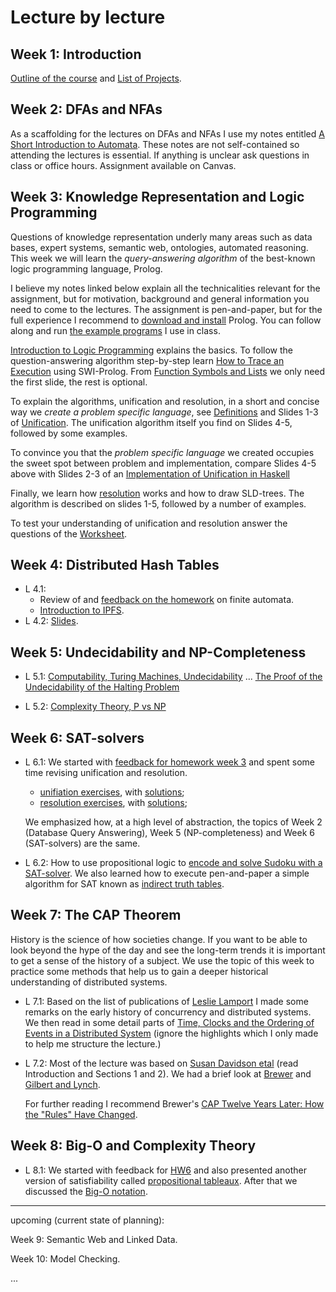 # Lecture by lecture

## Week 1: Introduction 

[Outline of the course](https://hackmd.io/@alexhkurz/BkmoBQUui) and [List of Projects](https://hackmd.io/@alexhkurz/B1BVO6Bjj).

## Week 2: DFAs and NFAs 

As a scaffolding for the lectures on DFAs and NFAs I use my notes entitled [A Short Introduction to Automata](https://hackmd.io/@alexhkurz/HylLKujCP). These notes are not self-contained so attending the lectures is essential. If anything is unclear ask questions in class or office hours. Assignment available on Canvas.

## Week 3: Knowledge Representation and Logic Programming

Questions of knowledge representation underly many areas such as data bases, expert systems, semantic web, ontologies, automated reasoning. This week we will learn the *query-answering algorithm* of the best-known logic programming language, Prolog.

I believe my notes linked below explain all the technicalities relevant for the assignment, but for motivation, background and general information you need to come to the lectures. The assignment is pen-and-paper, but for the full experience I recommend to [download and install](https://www.swi-prolog.org/download/stable) Prolog. You can follow along and run [the example programs](resources/Logic/logic-programming/src) I use in class. 

[Introduction to Logic Programming](resources/Logic/logic-programming/slides/LP1-introduction-to-logic-programming.pdf) explains the basics. To follow the question-answering algorithm step-by-step learn [How to Trace an Execution](resources/Logic/logic-programming/trace.pdf) using SWI-Prolog. From [Function Symbols and Lists](resources/Logic/logic-programming/slides/LP2-function-symbols-and-lists.pdf) we only need the first slide, the rest is optional.

To explain the algorithms, unification and resolution, in a short and concise way we *create a problem specific language*,  see [Definitions](resources/Logic/logic-programming/slides/LP3-definitions.pdf) and Slides 1-3  of [Unification](resources/Logic/logic-programming/slides/LP4-unification.pdf). The unification algorithm itself you find on Slides 4-5, followed by some examples.

To convince you that the *problem specific language* we created occupies the sweet spot between problem and implementation, compare Slides 4-5 above with Slides 2-3 of an [Implementation of Unification in Haskell](resources/Logic/logic-programming/slides/LP4b-unification.pdf)

Finally, we learn how [resolution](resources/Logic/logic-programming/slides/LP5-resolution.pdf) works and how to draw SLD-trees. The algorithm is described on slides 1-5, followed by a number of examples.
    
To test your understanding of unification and resolution answer the questions of the [Worksheet](resources/Logic/logic-programming/worksheet.pdf).

## Week 4: Distributed Hash Tables

- L 4.1:
    - Review of and [feedback on the homework](feedback-for-homework.md) on finite automata.
    - [Introduction to IPFS](https://hackmd.io/@alexhkurz/rJMmmc-0o).
- L 4.2: [Slides](https://hackmd.io/@alexhkurz/S1pML4xCs#). 

## Week 5: Undecidability and NP-Completeness  

- L 5.1: [Computability, Turing Machines, Undecidability](https://hackmd.io/@alexhkurz/SyD42sbRs) ... [The Proof of the Undecidability of the Halting Problem](resources/Automata/Halting%20Problem.pdf)

- L 5.2: [Complexity Theory, P vs NP](https://hackmd.io/@alexhkurz/Hk0O2lPCj)

## Week 6: SAT-solvers

- L 6.1: We started with [feedback for homework week 3](feedback-for-homework.md) and spent some time revising unification and resolution. 

  - [unifiation exercises](resources/Logic/logic-programming/unification-exercises.pdf), with [solutions](resources/Logic/logic-programming/unification-solutions.pdf);  
  - [resolution exercises](resources/Logic/logic-programming/resolution-exercises.pdf), with [solutions](resources/Logic/logic-programming/resolution-solutions.pdf); 

  We emphasized how, at a high level of abstraction, the topics of Week 2 (Database Query Answering), Week 5 (NP-completeness) and Week 6 (SAT-solvers) are the same.

- L 6.2: How to use propositional logic to [encode and solve Sudoku with a SAT-solver](https://users.aalto.fi/~tjunttil/2020-DP-AUT/notes-sat/solving.html). We also learned how to execute pen-and-paper a simple algorithm for SAT known as [indirect truth tables](https://hackmd.io/@alexhkurz/ByaOUajy2).

## Week 7: The CAP Theorem 

History is the science of how societies change. If you want to be able to look beyond the hype of the day and see the long-term trends it is important to get a sense of the history of a subject. We use the topic of this week to practice some methods that help us to gain a deeper historical understanding of distributed systems.

- L 7.1: Based on the list of publications of [Leslie Lamport](https://lamport.azurewebsites.net/pubs/pubs.html) I made some remarks on the early history of concurrency and distributed systems. We then read in some detail parts of [Time, Clocks and the Ordering of Events in a Distributed System](resources/Concurrency/Lamport-time-clocks.pdf) (ignore the highlights which I only made to help me structure the lecture.)

- L 7.2: Most of the lecture was based on [Susan Davidson etal](resources/Concurrency/CAP%20theorem/Susan%20Davidson%20etal%20-%20Consistency%20in%20a%20Partitioned%20Network-A%20Survey%201984.pdf) (read Introduction and Sections 1 and 2). We had a brief look at [Brewer](resources/Concurrency/CAP%20theorem/Eric%20Brewer-Towards%20robust%20distributed%20systems.pdf) and [Gilbert and Lynch](resources/Concurrency/CAP%20theorem/Gilbert%20Lynch%20CAP%20theorem.pdf).

  For further reading I recommend Brewer's [CAP Twelve Years Later: How the "Rules" Have Changed](https://www.infoq.com/articles/cap-twelve-years-later-how-the-rules-have-changed/).

## Week 8: Big-O and Complexity Theory

- L 8.1: We started with feedback for [HW6](https://hackmd.io/@alexhkurz/ByaOUajy2) and also presented another version of satisfiability called [propositional tableaux](resources/Logic/logicnotes-tableaux.pdf). After that we discussed the [Big-O notation](resources/Automata/logicnotes-big-O.pdf).

---

upcoming (current state of planning):

Week 9: Semantic Web and Linked Data.

Week 10: Model Checking.

...


